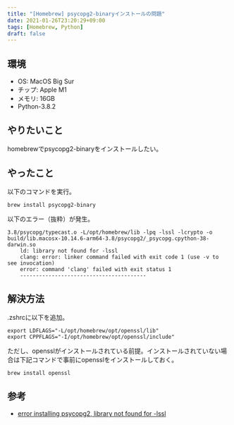 ```yaml
---
title: "[Homebrew] psycopg2-binaryインストールの問題"
date: 2021-01-26T23:20:29+09:00
tags: [Homebrew, Python]
draft: false
---
```


## 環境

* OS: MacOS Big Sur
* チップ: Apple M1
* メモリ: 16GB
* Python-3.8.2

## やりたいこと

homebrewでpsycopg2-binaryをインストールしたい。

## やったこと

以下のコマンドを実行。

```
brew install psycopg2-binary
```

以下のエラー（抜粋）が発生。

```
3.8/psycopg/typecast.o -L/opt/homebrew/lib -lpq -lssl -lcrypto -o build/lib.macosx-10.14.6-arm64-3.8/psycopg2/_psycopg.cpython-38-darwin.so
    ld: library not found for -lssl
    clang: error: linker command failed with exit code 1 (use -v to see invocation)
    error: command 'clang' failed with exit status 1
    ----------------------------------------
```

## 解決方法

.zshrcに以下を追加。

```
export LDFLAGS="-L/opt/homebrew/opt/openssl/lib"
export CPPFLAGS="-I/opt/homebrew/opt/openssl/include"
```

ただし、opensslがインストールされている前提。インストールされていない場合は下記コマンドで事前にopensslをインストールしておく。

```
brew install openssl
```

## 参考

* [error installing psycopg2, library not found for -lssl](https://stackoverflow.com/questions/26288042/error-installing-psycopg2-library-not-found-for-lssl)

